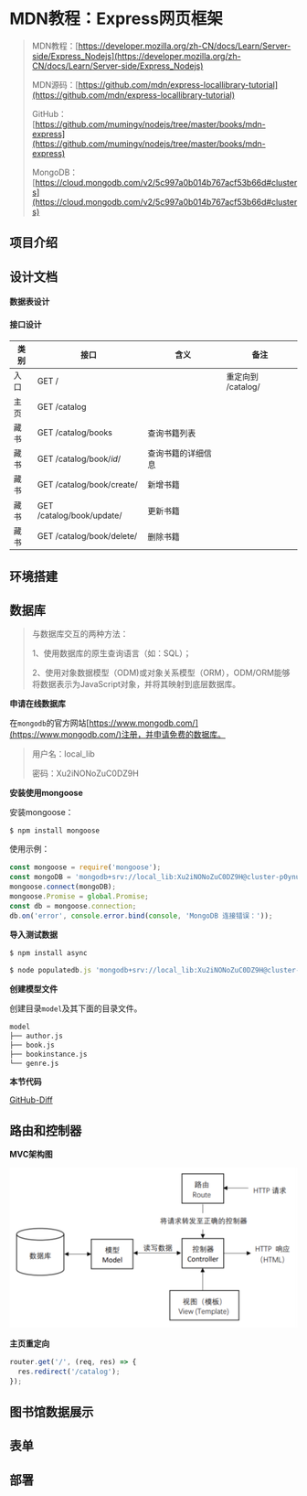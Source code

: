 # MDN教程：Express网页框架

> 
> MDN教程：[https://developer.mozilla.org/zh-CN/docs/Learn/Server-side/Express_Nodejs](https://developer.mozilla.org/zh-CN/docs/Learn/Server-side/Express_Nodejs)
> 
> MDN源码：[https://github.com/mdn/express-locallibrary-tutorial](https://github.com/mdn/express-locallibrary-tutorial)
> 
> GitHub：[https://github.com/mumingv/nodejs/tree/master/books/mdn-express](https://github.com/mumingv/nodejs/tree/master/books/mdn-express)
> 
> MongoDB：[https://cloud.mongodb.com/v2/5c997a0b014b767acf53b66d#clusters](https://cloud.mongodb.com/v2/5c997a0b014b767acf53b66d#clusters)

## 项目介绍

## 设计文档

#### 数据表设计

#### 接口设计

|类别|接口|含义|备注|
|----|----|----|----|
|入口    |GET /                      ||重定向到 /catalog/  |
|主页    |GET /catalog              |||
|藏书    |GET /catalog/books         |查询书籍列表  ||
|藏书    |GET /catalog/book/*id*/    |查询书籍的详细信息  ||
|藏书    |GET /catalog/book/create/  |新增书籍  ||
|藏书    |GET /catalog/book/update/  |更新书籍  ||
|藏书    |GET /catalog/book/delete/  |删除书籍  ||

## 环境搭建

## 数据库

> 与数据库交互的两种方法：
> 
> 1、使用数据库的原生查询语言（如：SQL）；
> 
> 2、使用对象数据模型（ODM)或对象关系模型（ORM），ODM/ORM能够将数据表示为JavaScript对象，并将其映射到底层数据库。

**申请在线数据库**

在`mongodb`的官方网站[https://www.mongodb.com/](https://www.mongodb.com/)注册，并申请免费的数据库。

> 用户名：local_lib
> 
> 密码：Xu2iNONoZuC0DZ9H


**安装使用mongoose**

安装mongoose：

```
$ npm install mongoose
```

使用示例：

```js
const mongoose = require('mongoose');
const mongoDB = 'mongodb+srv://local_lib:Xu2iNONoZuC0DZ9H@cluster-p0ynu.mongodb.net/test?retryWrites=true';
mongoose.connect(mongoDB);
mongoose.Promise = global.Promise;
const db = mongoose.connection;
db.on('error', console.error.bind(console, 'MongoDB 连接错误：'));
```

**导入测试数据**

```
$ npm install async
```
```js
$ node populatedb.js 'mongodb+srv://local_lib:Xu2iNONoZuC0DZ9H@cluster-p0ynu.mongodb.net/test?retryWrites=true'
```

**创建模型文件**

创建目录`model`及其下面的目录文件。

```
model
├── author.js
├── book.js
├── bookinstance.js
└── genre.js
```

**本节代码**

[GitHub-Diff](https://github.com/mumingv/nodejs/commit/188b5cf743d91bca874ac23193af5e1d59733509)

## 路由和控制器

**MVC架构图**

![](/assets/MVC架构图.png)

**主页重定向**

```js
router.get('/', (req, res) => {
  res.redirect('/catalog');
});
```

## 图书馆数据展示

## 表单

## 部署


